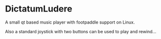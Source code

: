 DictatumLudere
==============

A small qt based music player with footpaddle support on Linux.

Also a standard joystick with two buttons can be used to play
and rewind...
